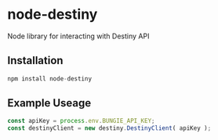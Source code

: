 # node-destiny
Node library for interacting with Destiny API

## Installation
```javascript
npm install node-destiny
```

## Example Useage
```javascript
const apiKey = process.env.BUNGIE_API_KEY;
const destinyClient = new destiny.DestinyClient( apiKey );
```



